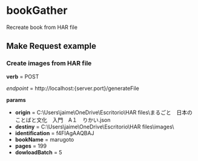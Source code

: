 # bookGather
Recreate book from HAR file

## Make Request example

### Create images from HAR file

**verb** = POST

*endpoint* = http://localhost:{server.port}/generateFile

**params**
* **origin** = C:\Users\jaime\OneDrive\Escritorio\HAR files\まるごと　日本のことばと文化　入門　A１　りかい.json
* **destiny** = C:\Users\jaime\OneDrive\Escritorio\HAR files\images\
* **identification** = f4FIAgAAQBAJ
* **bookName** = marugoto
* **pages** = 199
* **dowloadBatch** = 5
